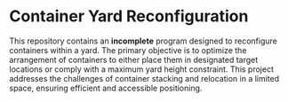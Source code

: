 # Container Yard Reconfiguration

This repository contains an **incomplete** program designed to reconfigure containers within a yard. The primary objective is to optimize the arrangement of containers to either place them in designated target locations or comply with a maximum yard height constraint. This project addresses the challenges of container stacking and relocation in a limited space, ensuring efficient and accessible positioning.

